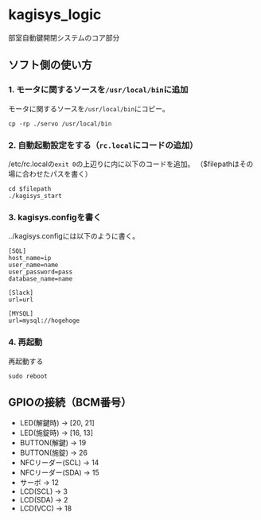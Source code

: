 # kagisys_logic
部室自動鍵開閉システムのコア部分

## ソフト側の使い方
### 1. モータに関するソースを`/usr/local/bin`に追加
モータに関するソースを`/usr/local/bin`にコピー。
```shell:
cp -rp ./servo /usr/local/bin
```

### 2. 自動起動設定をする（`rc.local`にコードの追加）
/etc/rc.localの`exit 0`の上辺りに内に以下のコードを追加。
（$filepathはその場に合わせたパスを書く）
```shell:/etc/rc.local
cd $filepath
./kagisys_start 
```

### 3. kagisys.configを書く
../kagisys.configには以下のように書く。
```
[SQL]
host_name=ip
user_name=name
user_password=pass
database_name=name

[Slack]
url=url

[MYSQL]
url=mysql://hogehoge
```

### 4. 再起動
再起動する
```shell
sudo reboot
```

## GPIOの接続（BCM番号）
- LED(解鍵時) -> [20, 21]
- LED(施錠時) -> [16, 13]
- BUTTON(解鍵) -> 19
- BUTTON(施錠) -> 26
- NFCリーダー(SCL) -> 14
- NFCリーダー(SDA) -> 15
- サーボ -> 12
- LCD(SCL) -> 3
- LCD(SDA) -> 2
- LCD(VCC) -> 18
